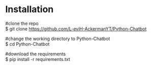 # Installation

#clone the repo  
$ git clone https://github.com/L-eviH-AckermanYT/Python-Chatbot

#change the working directory to Python-Chatbot  
$ cd Python-Chatbot

#download the requirements  
$ pip install -r requirements.txt
